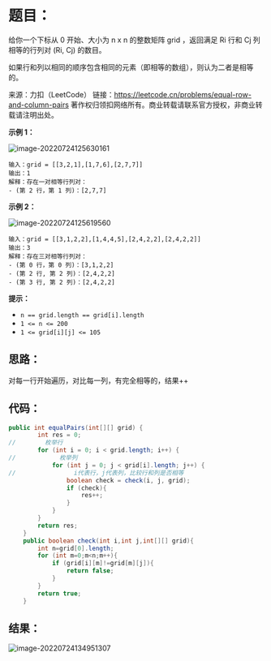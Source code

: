 # 题目：

给你一个下标从 0 开始、大小为 n x n 的整数矩阵 grid ，返回满足 Ri 行和 Cj 列相等的行列对 (Ri, Cj) 的数目。

如果行和列以相同的顺序包含相同的元素（即相等的数组），则认为二者是相等的。

来源：力扣（LeetCode）
链接：https://leetcode.cn/problems/equal-row-and-column-pairs
著作权归领扣网络所有。商业转载请联系官方授权，非商业转载请注明出处。

<!--more-->

**示例 1：**

![image-20220724125630161](https://misteryliu.oss-cn-beijing.aliyuncs.com/imageimage-20220724125630161.png)

```
输入：grid = [[3,2,1],[1,7,6],[2,7,7]]
输出：1
解释：存在一对相等行列对：
- (第 2 行，第 1 列)：[2,7,7]
```

**示例 2：**

![image-20220724125619560](https://misteryliu.oss-cn-beijing.aliyuncs.com/imageimage-20220724125619560.png)

```
输入：grid = [[3,1,2,2],[1,4,4,5],[2,4,2,2],[2,4,2,2]]
输出：3
解释：存在三对相等行列对：
- (第 0 行，第 0 列)：[3,1,2,2]
- (第 2 行, 第 2 列)：[2,4,2,2]
- (第 3 行, 第 2 列)：[2,4,2,2]
```

**提示：**

- `n == grid.length == grid[i].length`
- `1 <= n <= 200`
- `1 <= grid[i][j] <= 105`

## 思路：

对每一行开始遍历，对比每一列，有完全相等的，结果++

## 代码：

```java
public int equalPairs(int[][] grid) {
        int res = 0;
//        枚举行
        for (int i = 0; i < grid.length; i++) {
//            枚举列
            for (int j = 0; j < grid[i].length; j++) {
//                i代表行，j代表列，比较行和列是否相等
                boolean check = check(i, j, grid);
                if (check){
                    res++;
                }
            }
        }
        return res;
    }
    public boolean check(int i,int j,int[][] grid){
        int n=grid[0].length;
        for (int m=0;m<n;m++){
            if (grid[i][m]!=grid[m][j]){
                return false;
            }
        }
        return true;
    }
```

## 结果：

![image-20220724134951307](https://misteryliu.oss-cn-beijing.aliyuncs.com/imageimage-20220724134951307.png)